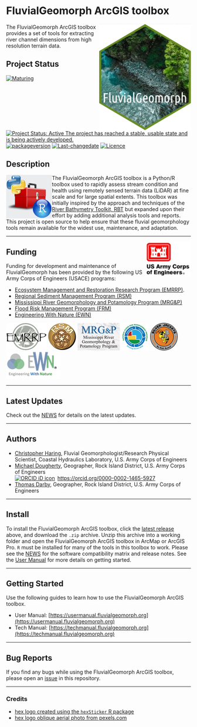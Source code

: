# FluvialGeomorph ArcGIS toolbox
<img src="images/FG-hex.png" width=250 align="right" />
The FluvialGeomorph ArcGIS toolbox provides a set of tools for extracting river channel dimensions from high resolution terrain data.  

## Project Status
[![Maturing](https://img.shields.io/badge/lifecycle-maturing-blue.svg)](https://www.tidyverse.org/lifecycle)
[![Project Status: Active The project has reached a stable, usable state and is being actively developed.](https://www.repostatus.org/badges/latest/active.svg)](https://www.repostatus.org/#active)
[![packageversion](https://img.shields.io/badge/Package%20version-0.2.2-orange.svg?style=flat-square)](commits/master)
[![Last-changedate](https://img.shields.io/badge/last%20change-2024--05--26-yellowgreen.svg)](/commits/master)
[![Licence](https://img.shields.io/badge/licence-CC0-blue.svg)](http://choosealicense.com/licenses/cc0-1.0/)

## Description

<img src="images/python_r_toolbox.png" width=125 align="left"  />

The FluvialGeomorph ArcGIS toolbox is a Python/R toolbox used to rapidly assess stream condition and health using remotely sensed terrain data (LiDAR) at fine scale and for large spatial extents. This toolbox was initially inspired by the approach and techniques of the [River Bathymetry Toolkit, RBT](https://essa.com/explore-essa/tools/river-bathymetry-toolkit-rbt/#1512261459195-77c49866-a2eb) but expanded upon their effort by adding additional analysis tools and reports. This project is open source to help ensure that these fluvial geomorphology tools remain available for the widest use, maintenance, and adaptation. 

***  

<img src="images/USACE_200.png" width=125 align="right" />

## Funding
Funding for development and maintenance of FluvialGeomorph has been provided by the following US Army Corps of Engineers (USACE) programs:

* [Ecosystem Management and Restoration Research Program (EMRRP)](https://emrrp.el.erdc.dren.mil).
* [Regional Sediment Management Program (RSM)](https://rsm.usace.army.mil/)
* [Mississippi River Geomorphology and Potamology Program (MRG&P)](https://www.mvd.usace.army.mil/Missions/Mississippi-River-Science-Technology/MS-River-Geomorphology-Potamology/)
* [Flood Risk Management Program (FRM)](https://www.iwr.usace.army.mil/Missions/Flood-Risk-Management/Flood-Risk-Management-Program/)
* [Engineering With Nature (EWN)](https://ewn.el.erdc.dren.mil/)


![](images/EMRRP_logo_75.png)
![](images/RSM_75.png)
![](images/MRG&P_75.png)
![](images/FRMP_75.png)
![](images/SilverJackets_75.png)
![](images/EWN_75.png)

***  

## Latest Updates   
Check out the [NEWS](NEWS.md) for details on the latest updates.  

***  

## Authors  
* [Christopher Haring](mailto:Christopher.P.Haring@usace.army.mil), Fluvial Geomorphologist/Research Physical Scientist, Coastal Hydraulics Laboratory, U.S. Army Corps of Engineers
* [Michael Dougherty](mailto:Michael.P.Dougherty@usace.army.mil), Geographer, Rock Island District, U.S. Army Corps of Engineers <div itemscope itemtype="https://schema.org/Person"><a itemprop="sameAs" content="https://orcid.org/0000-0002-1465-5927" href="https://orcid.org/0000-0002-1465-5927" target="orcid.widget" rel="me noopener noreferrer" style="vertical-align:top;"><img src="https://orcid.org/sites/default/files/images/orcid_16x16.png" style="width:1em;margin-right:.5em;" alt="ORCID iD icon">https://orcid.org/0000-0002-1465-5927</a></div>
* [Thomas Darby](mailto:Thomas.A.Darby@usace.army.mil), Geographer, Rock Island District, U.S. Army Corps of Engineers 
***  

## Install
To install the FluvialGeomorph ArcGIS toolbox, click the [latest release](https://github.com/FluvialGeomorph/FluvialGeomorph-toolbox/releases/latest) above, and download the `.zip` archive. Unzip this archive into a working folder and open the FluvialGeomorph ArcGIS toolbox in ArcMap or ArcGIS Pro. `R` must be installed for many of the tools in this toolbox to work. Please see the [NEWS](NEWS.md) for the software compatibility matrix and release notes. See the [User Manual](https://usermanual.fluvialgeomorph.org) for more details on getting started. 

***  

## Getting Started
Use the following guides to learn how to use the FluvialGeomorph ArcGIS toolbox. 

* User Manual: [https://usermanual.fluvialgeomorph.org](https://usermanual.fluvialgeomorph.org)
* Tech Manual: [https://techmanual.fluvialgeomorph.org](https://techmanual.fluvialgeomorph.org)

***  

## Bug Reports
If you find any bugs while using the FluvialGeomorph ArcGIS toolbox, please open an [issue](https://github.com/FluvialGeomorph/FluvialGeomorph/issues) in this repository. 

***  

### Credits
* [hex logo created using the `hexSticker` R package](https://github.com/GuangchuangYu/hexSticker)
* [hex logo oblique aerial photo from pexels.com](https://www.pexels.com/@donaldtong94)
